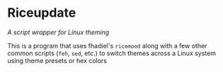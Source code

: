 # Riceupdate
*A script wrapper for Linux theming*

This is a program that uses fhadiel's `ricemood` along with a few other common scripts (`feh`, `sed`, etc.) to switch themes across a Linux system using theme presets or hex colors

